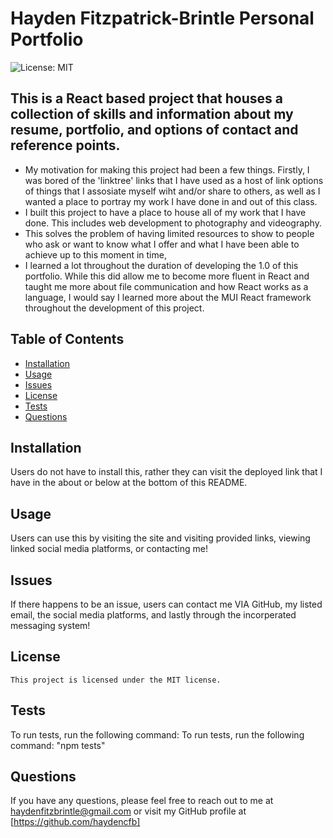 
  # Hayden Fitzpatrick-Brintle Personal Portfolio
  ![License: MIT](https://img.shields.io/badge/License-MIT-yellow.svg)

  ## This is a React based project that houses a collection of skills and information about my resume, portfolio, and options of contact and reference points. 

  - My motivation for making this project had been a few things. Firstly, I was bored of the 'linktree' links that I have used as a host of link options of things that I assosiate myself wiht and/or share to others, as well as I wanted a place to portray my work I have done in and out of this class. 
  - I built this project to have a place to house all of my work that I have done. This includes web development to photography and videography.
  - This solves the problem of having limited resources to show to people who ask or want to know what I offer and what I have been able to achieve up to this moment in time, 
  - I learned a lot throughout the duration of developing the 1.0 of this portfolio. While this did allow me to become more fluent in React and taught me more about file communication and how React works as a language, I would say I learned more about the MUI React framework throughout the development of this project.

  ## Table of Contents
  - [Installation](#installation)
  - [Usage](#usage)
  - [Issues](#issues)
  - [License](#license)
  - [Tests](#tests)
  - [Questions](#questions)

  ## Installation
  Users do not have to install this, rather they can visit the deployed link that I have in the about or below at the bottom of this README.

  ## Usage
  Users can use this by visiting the site and visiting provided links, viewing linked social media platforms, or contacting me!

  ## Issues
  If there happens to be an issue, users can contact me VIA GitHub, my listed email, the social media platforms, and lastly through the incorperated messaging system!

  ## License
    This project is licensed under the MIT license.

  ## Tests
  To run tests, run the following command: To run tests, run the following command: "npm tests"

  ## Questions
  If you have any questions, please feel free to reach out to me at haydenfitzbrintle@gmail.com or visit my GitHub profile at [https://github.com/haydencfb]
